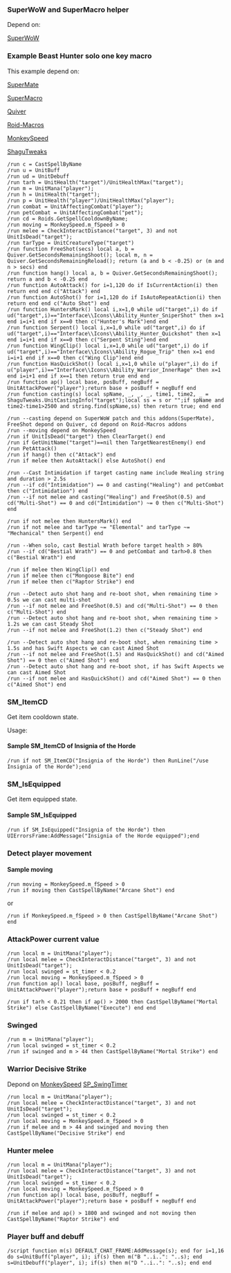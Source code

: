 ### SuperWoW and SuperMacro helper

Depend on:

[SuperWoW](https://github.com/balakethelock/SuperWoW)  

### Example Beast Hunter solo one key macro
This example depend on:

[SuperMate](https://github.com/leenux/SuperMate)

[SuperMacro](https://github.com/Monteo/SuperMacro) 

[Quiver](https://github.com/SabineWren/Quiver) 

[Roid-Macros](https://github.com/DennisWG/Roid-Macros)

[MonkeySpeed](https://github.com/MarcelineVQ/MonkeySpeed)

[ShaguTweaks](https://github.com/shagu/ShaguTweaks)

```
/run c = CastSpellByName
/run u = UnitBuff
/run ud = UnitDebuff
/run tarh = UnitHealth("target")/UnitHealthMax("target");
/run m = UnitMana("player");
/run h = UnitHealth("target");
/run p = UnitHealth("player")/UnitHealthMax("player");
/run combat = UnitAffectingCombat("player");
/run petCombat = UnitAffectingCombat("pet");
/run cd = Roids.GetSpellCooldownByName;
/run moving = MonkeySpeed.m_fSpeed > 0
/run melee = CheckInteractDistance("target", 3) and not UnitIsDead("target");
/run tarType = UnitCreatureType("target")
/run function FreeShot(secs) local a, b = Quiver.GetSecondsRemainingShoot(); local m, n = Quiver.GetSecondsRemainingReload(); return (a and b < -0.25) or (m and n > secs) end
/run function hang() local a, b = Quiver.GetSecondsRemainingShoot(); return a and b < -0.25 end
/run function AutoAttack() for i=1,120 do if IsCurrentAction(i) then return end end c("Attack") end
/run function AutoShot() for i=1,120 do if IsAutoRepeatAction(i) then return end end c("Auto Shot") end
/run function HuntersMark() local i,x=1,0 while ud("target",i) do if ud("target",i)=="Interface\\Icons\\Ability_Hunter_SniperShot" then x=1 end i=i+1 end if x==0 then c("Hunter's Mark")end end
/run function Serpent() local i,x=1,0 while ud("target",i) do if ud("target",i)=="Interface\\Icons\\Ability_Hunter_Quickshot" then x=1 end i=i+1 end if x==0 then c("Serpent Sting")end end
/run function WingClip() local i,x=1,0 while ud("target",i) do if ud("target",i)=="Interface\\Icons\\Ability_Rogue_Trip" then x=1 end i=i+1 end if x==0 then c("Wing Clip")end end
/run function HasQuickShot() local i,x=1,0 while u("player",i) do if u("player",i)=="Interface\\Icons\\Ability_Warrior_InnerRage" then x=1 end i=i+1 end if x==1 then return true end end
/run function ap() local base, posBuff, negBuff = UnitAttackPower("player");return base + posBuff + negBuff end
/run function casting(s) local spName, _, _, _, time1, time2, _ = ShaguTweaks.UnitCastingInfo("target");local ss = s or "";if spName and time2-time1>2500 and string.find(spName,ss) then return true; end end

/run --casting depend on SuperWoW patch and this addons(SuperMate), FreeShot depond on Quiver, cd depond on Roid-Macros addons
/run --moving depend on MonkeySpeed
/run if UnitIsDead("target") then ClearTarget() end
/run if GetUnitName("target")==nil then TargetNearestEnemy() end
/run PetAttack()
/run if hang() then c("Attack") end
/run if melee then AutoAttack() else AutoShot() end

/run --Cast Intimidation if target casting name include Healing string and duration > 2.5s
/run --if cd("Intimidation") == 0 and casting("Healing") and petCombat then c("Intimidation") end
/run --if not melee and casting("Healing") and FreeShot(0.5) and cd("Multi-Shot") == 0 and cd("Intimidation") ~= 0 then c("Multi-Shot") end

/run if not melee then HuntersMark() end
/run if not melee and tarType ~= "Elemental" and tarType ~= "Mechanical" then Serpent() end

/run --When solo, cast Bestial Wrath before target health > 80%
/run --if cd("Bestial Wrath") == 0 and petCombat and tarh>0.8 then c("Bestial Wrath") end

/run if melee then WingClip() end
/run if melee then c("Mongoose Bite") end
/run if melee then c("Raptor Strike") end

/run --Detect auto shot hang and re-boot shot, when remaining time > 0.5s we can cast multi-shot
/run --if not melee and FreeShot(0.5) and cd("Multi-Shot") == 0 then c("Multi-Shot") end
/run --Detect auto shot hang and re-boot shot, when remaining time > 1.2s we can cast Steady Shot
/run --if not melee and FreeShot(1.2) then c("Steady Shot") end

/run --Detect auto shot hang and re-boot shot, when remaining time > 1.5s and has Swift Aspects we can cast Aimed Shot
/run --if not melee and FreeShot(1.5) and HasQuickShot() and cd("Aimed Shot") == 0 then c("Aimed Shot") end
/run --Detect auto shot hang and re-boot shot, if has Swift Aspects we can cast Aimed Shot
/run --if not melee and HasQuickShot() and cd("Aimed Shot") == 0 then c("Aimed Shot") end

```

### SM_ItemCD

Get item cooldown state.

Usage:

#### Sample SM_ItemCD of Insignia of the Horde
```
/run if not SM_ItemCD("Insignia of the Horde") then RunLine("/use Insignia of the Horde");end
```
### SM_IsEquipped

Get item equipped state.

#### Sample SM_IsEquipped

```
/run if SM_IsEquipped("Insignia of the Horde") then UIErrorsFrame:AddMessage("Insignia of the Horde equipped");end
```
### Detect player movement
#### Sample moving
```
/run moving = MonkeySpeed.m_fSpeed > 0
/run if moving then CastSpellByName("Arcane Shot") end
```
or
```
/run if MonkeySpeed.m_fSpeed > 0 then CastSpellByName("Arcane Shot") end
```

### AttackPower current value
```
/run local m = UnitMana("player");
/run local melee = CheckInteractDistance("target", 3) and not UnitIsDead("target");
/run local swinged = st_timer < 0.2
/run local moving = MonkeySpeed.m_fSpeed > 0
/run function ap() local base, posBuff, negBuff = UnitAttackPower("player");return base + posBuff + negBuff end

/run if tarh < 0.21 then if ap() > 2000 then CastSpellByName("Mortal Strike") else CastSpellByName("Execute") end end
```

### Swinged
```
/run m = UnitMana("player");
/run local swinged = st_timer < 0.2
/run if swinged and m > 44 then CastSpellByName("Mortal Strike") end
```

### Warrior Decisive Strike

Depond on [MonkeySpeed](https://github.com/MarcelineVQ/MonkeySpeed)   [SP_SwingTimer](https://github.com/MarcelineVQ/SP_SwingTimer)
```
/run local m = UnitMana("player");
/run local melee = CheckInteractDistance("target", 3) and not UnitIsDead("target");
/run local swinged = st_timer < 0.2
/run local moving = MonkeySpeed.m_fSpeed > 0
/run if melee and m > 44 and swinged and moving then CastSpellByName("Decisive Strike") end
```

### Hunter melee
```
/run local m = UnitMana("player");
/run local melee = CheckInteractDistance("target", 3) and not UnitIsDead("target");
/run local swinged = st_timer < 0.2
/run local moving = MonkeySpeed.m_fSpeed > 0
/run function ap() local base, posBuff, negBuff = UnitAttackPower("player");return base + posBuff + negBuff end

/run if melee and ap() > 1800 and swinged and not moving then CastSpellByName("Raptor Strike") end
```

### Player buff and debuff
```
/script function m(s) DEFAULT_CHAT_FRAME:AddMessage(s); end for i=1,16 do s=UnitBuff("player", i); if(s) then m("B "..i..": "..s); end s=UnitDebuff("player", i); if(s) then m("D "..i..": "..s); end end
```